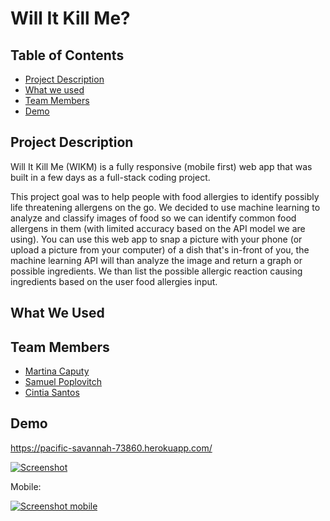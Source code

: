# Will It Kill Me?

## Table of Contents

* [Project Description](#desc)
* [What we used](#tech)
* [Team Members](#team-members)
* [Demo](#demo)

## <a name="dec"></a> Project Description

Will It Kill Me (WIKM) is a fully responsive (mobile first) web app that was built in a few days as a full-stack coding project.

This project goal was to help people with food allergies to identify possibly life threatening allergens on the go.
We decided to use machine learning to analyze and classify images of food so we can identify common food allergens in them (with limited accuracy based on the API model we are using).
You can use this web app to snap a picture with your phone (or upload a picture from your computer) of a dish that's in-front of you, the machine learning API will than analyze the image and return a graph or possible ingredients. We than list the possible allergic reaction causing ingredients based on the user food allergies input.


## <a name="tech"></a>What We Used

## <a name="team-members"></a>Team Members

* [Martina Caputy](https://github.com/mecaputy/)
* [Samuel Poplovitch](https://github.com/sam-pop/)
* [Cintia Santos](https://github.com/CintiaSantos/)

## <a name="demo"></a>Demo
https://pacific-savannah-73860.herokuapp.com/

[![Screenshot](https://s8.postimg.cc/ud4ca3xmd/ezgif.com-optimize.gif)](https://pacific-savannah-73860.herokuapp.com/)


Mobile:

[![Screenshot mobile](https://s8.postimg.cc/wpcc82klx/WIKM_mobile.png)](https://pacific-savannah-73860.herokuapp.com/)
